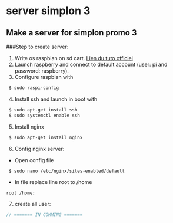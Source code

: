 # server simplon 3
## Make a server for simplon promo 3
###Step to create server:
1. Write os raspbian on sd cart. [Lien du tuto officiel](https://www.raspberrypi.org/documentation/installation/installing-images/linux.md)
2. Launch raspberry and connect to default account (user: pi and password: raspberry).
3. Configure raspbian with
```bash
 $ sudo raspi-config
```
4. Install ssh and launch in boot with
```bash
 $ sudo apt-get install ssh
 $ sudo systemctl enable ssh
```
5. Install nginx
```bash
 $ sudo apt-get install nginx
```
6. Config nginx server:
* Open config file
```bash
 $ sudo nano /etc/nginx/sites-enabled/default
```
* In file replace line root to /home
```
root /home;
```
7. create all user:
```js
// ======= IN COMMING =======
```